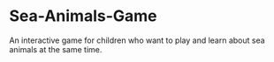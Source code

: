 # Sea-Animals-Game
An interactive game for children who want to play and learn about sea animals at the same time.

